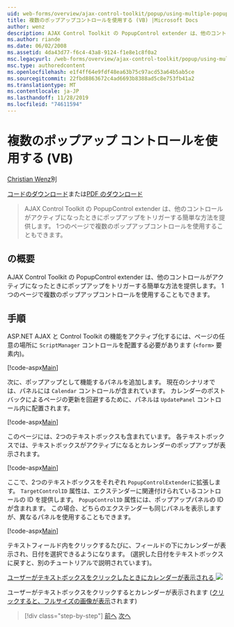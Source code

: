 ```yaml
---
uid: web-forms/overview/ajax-control-toolkit/popup/using-multiple-popup-controls-vb
title: 複数のポップアップコントロールを使用する (VB) |Microsoft Docs
author: wenz
description: AJAX Control Toolkit の PopupControl extender は、他のコントロールがアクティブになったときにポップアップをトリガーする簡単な方法を提供します。 また、m...
ms.author: riande
ms.date: 06/02/2008
ms.assetid: 4da43d77-f6c4-43a8-9124-f1e8e1c8f0a2
msc.legacyurl: /web-forms/overview/ajax-control-toolkit/popup/using-multiple-popup-controls-vb
msc.type: authoredcontent
ms.openlocfilehash: e1f4ff64e9fdf48ea63b75c97acd53a64b5ab5ce
ms.sourcegitcommit: 22fbd8863672c4ad6693b8388ad5c8e753fb41a2
ms.translationtype: MT
ms.contentlocale: ja-JP
ms.lasthandoff: 11/28/2019
ms.locfileid: "74611594"
---
```

# <a name="using-multiple-popup-controls-vb"></a>複数のポップアップ コントロールを使用する (VB)

[Christian Wenz](https://github.com/wenz)別

[コードのダウンロード](https://download.microsoft.com/download/9/3/f/93f8daea-bebd-4821-833b-95205389c7d0/PopupControl1.vb.zip)または[PDF のダウンロード](https://download.microsoft.com/download/2/d/c/2dc10e34-6983-41d4-9c08-f78f5387d32b/popupcontrol1VB.pdf)

> AJAX Control Toolkit の PopupControl extender は、他のコントロールがアクティブになったときにポップアップをトリガーする簡単な方法を提供します。 1つのページで複数のポップアップコントロールを使用することもできます。

## <a name="overview"></a>の概要

AJAX Control Toolkit の PopupControl extender は、他のコントロールがアクティブになったときにポップアップをトリガーする簡単な方法を提供します。 1つのページで複数のポップアップコントロールを使用することもできます。

## <a name="steps"></a>手順

ASP.NET AJAX と Control Toolkit の機能をアクティブ化するには、ページの任意の場所に `ScriptManager` コントロールを配置する必要があります (`<form>` 要素内)。

[!code-aspx[Main](using-multiple-popup-controls-vb/samples/sample1.aspx)]

次に、ポップアップとして機能するパネルを追加します。 現在のシナリオでは、パネルには `Calendar` コントロールが含まれています。 カレンダーのポストバックによるページの更新を回避するために、パネルは `UpdatePanel` コントロール内に配置されます。

[!code-aspx[Main](using-multiple-popup-controls-vb/samples/sample2.aspx)]

このページには、2つのテキストボックスも含まれています。 各テキストボックスでは、テキストボックスがアクティブになるとカレンダーのポップアップが表示されます。

[!code-aspx[Main](using-multiple-popup-controls-vb/samples/sample3.aspx)]

ここで、2つのテキストボックスをそれぞれ `PopupControlExtender`に拡張します。 `TargetControlID` 属性は、エクステンダーに関連付けられているコントロールの ID を提供します。 `PopupControlID` 属性には、ポップアップパネルの ID が含まれます。 この場合、どちらのエクステンダーも同じパネルを表示しますが、異なるパネルを使用することもできます。

[!code-aspx[Main](using-multiple-popup-controls-vb/samples/sample4.aspx)]

テキストフィールド内をクリックするたびに、フィールドの下にカレンダーが表示され、日付を選択できるようになります。 (選択した日付をテキストボックスに戻すと、別のチュートリアルで説明されています)。

[ユーザーがテキストボックスをクリックしたときにカレンダーが表示される ![](using-multiple-popup-controls-vb/_static/image2.png)](using-multiple-popup-controls-vb/_static/image1.png)

ユーザーがテキストボックスをクリックするとカレンダーが表示されます ([クリックすると、フルサイズの画像が表示](using-multiple-popup-controls-vb/_static/image3.png)されます)

> [!div class="step-by-step"]
> [前へ](handling-postbacks-from-a-popup-control-without-an-updatepanel-cs.md)
> [次へ](handling-postbacks-from-a-popup-control-with-an-updatepanel-vb.md)
